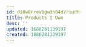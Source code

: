 ```yaml
---
id: di0w8nrev1gw3n64d7riudh
title: Products I Own
desc: ''
updated: 1686281139197
created: 1686281139197
---
```

